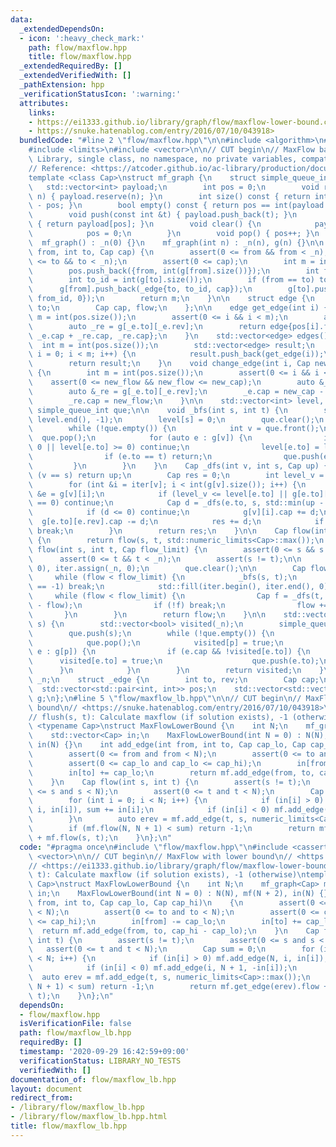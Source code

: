 ```yaml
---
data:
  _extendedDependsOn:
  - icon: ':heavy_check_mark:'
    path: flow/maxflow.hpp
    title: flow/maxflow.hpp
  _extendedRequiredBy: []
  _extendedVerifiedWith: []
  _pathExtension: hpp
  _verificationStatusIcon: ':warning:'
  attributes:
    links:
    - https://ei1333.github.io/library/graph/flow/maxflow-lower-bound.cpp>
    - https://snuke.hatenablog.com/entry/2016/07/10/043918>
  bundledCode: "#line 2 \"flow/maxflow.hpp\"\n\n#include <algorithm>\n#include <cassert>\n\
    #include <limits>\n#include <vector>\n\n// CUT begin\n// MaxFlow based and AtCoder\
    \ Library, single class, no namespace, no private variables, compatible with C++11\n\
    // Reference: <https://atcoder.github.io/ac-library/production/document_ja/maxflow.html>\n\
    template <class Cap>\nstruct mf_graph {\n    struct simple_queue_int {\n     \
    \   std::vector<int> payload;\n        int pos = 0;\n        void reserve(int\
    \ n) { payload.reserve(n); }\n        int size() const { return int(payload.size())\
    \ - pos; }\n        bool empty() const { return pos == int(payload.size()); }\n\
    \        void push(const int &t) { payload.push_back(t); }\n        int &front()\
    \ { return payload[pos]; }\n        void clear() {\n            payload.clear();\n\
    \            pos = 0;\n        }\n        void pop() { pos++; }\n    };\n\n  \
    \  mf_graph() : _n(0) {}\n    mf_graph(int n) : _n(n), g(n) {}\n\n    int add_edge(int\
    \ from, int to, Cap cap) {\n        assert(0 <= from && from < _n);\n        assert(0\
    \ <= to && to < _n);\n        assert(0 <= cap);\n        int m = int(pos.size());\n\
    \        pos.push_back({from, int(g[from].size())});\n        int from_id = int(g[from].size());\n\
    \        int to_id = int(g[to].size());\n        if (from == to) to_id++;\n  \
    \      g[from].push_back(_edge{to, to_id, cap});\n        g[to].push_back(_edge{from,\
    \ from_id, 0});\n        return m;\n    }\n\n    struct edge {\n        int from,\
    \ to;\n        Cap cap, flow;\n    };\n\n    edge get_edge(int i) {\n        int\
    \ m = int(pos.size());\n        assert(0 <= i && i < m);\n        auto _e = g[pos[i].first][pos[i].second];\n\
    \        auto _re = g[_e.to][_e.rev];\n        return edge{pos[i].first, _e.to,\
    \ _e.cap + _re.cap, _re.cap};\n    }\n    std::vector<edge> edges() {\n      \
    \  int m = int(pos.size());\n        std::vector<edge> result;\n        for (int\
    \ i = 0; i < m; i++) {\n            result.push_back(get_edge(i));\n        }\n\
    \        return result;\n    }\n    void change_edge(int i, Cap new_cap, Cap new_flow)\
    \ {\n        int m = int(pos.size());\n        assert(0 <= i && i < m);\n    \
    \    assert(0 <= new_flow && new_flow <= new_cap);\n        auto &_e = g[pos[i].first][pos[i].second];\n\
    \        auto &_re = g[_e.to][_e.rev];\n        _e.cap = new_cap - new_flow;\n\
    \        _re.cap = new_flow;\n    }\n\n    std::vector<int> level, iter;\n   \
    \ simple_queue_int que;\n\n    void _bfs(int s, int t) {\n        std::fill(level.begin(),\
    \ level.end(), -1);\n        level[s] = 0;\n        que.clear();\n        que.push(s);\n\
    \        while (!que.empty()) {\n            int v = que.front();\n          \
    \  que.pop();\n            for (auto e : g[v]) {\n                if (e.cap ==\
    \ 0 || level[e.to] >= 0) continue;\n                level[e.to] = level[v] + 1;\n\
    \                if (e.to == t) return;\n                que.push(e.to);\n   \
    \         }\n        }\n    }\n    Cap _dfs(int v, int s, Cap up) {\n        if\
    \ (v == s) return up;\n        Cap res = 0;\n        int level_v = level[v];\n\
    \        for (int &i = iter[v]; i < int(g[v].size()); i++) {\n            _edge\
    \ &e = g[v][i];\n            if (level_v <= level[e.to] || g[e.to][e.rev].cap\
    \ == 0) continue;\n            Cap d = _dfs(e.to, s, std::min(up - res, g[e.to][e.rev].cap));\n\
    \            if (d <= 0) continue;\n            g[v][i].cap += d;\n          \
    \  g[e.to][e.rev].cap -= d;\n            res += d;\n            if (res == up)\
    \ break;\n        }\n        return res;\n    }\n\n    Cap flow(int s, int t)\
    \ {\n        return flow(s, t, std::numeric_limits<Cap>::max());\n    }\n    Cap\
    \ flow(int s, int t, Cap flow_limit) {\n        assert(0 <= s && s < _n);\n  \
    \      assert(0 <= t && t < _n);\n        assert(s != t);\n\n        level.assign(_n,\
    \ 0), iter.assign(_n, 0);\n        que.clear();\n\n        Cap flow = 0;\n   \
    \     while (flow < flow_limit) {\n            _bfs(s, t);\n            if (level[t]\
    \ == -1) break;\n            std::fill(iter.begin(), iter.end(), 0);\n       \
    \     while (flow < flow_limit) {\n                Cap f = _dfs(t, s, flow_limit\
    \ - flow);\n                if (!f) break;\n                flow += f;\n     \
    \       }\n        }\n        return flow;\n    }\n\n    std::vector<bool> min_cut(int\
    \ s) {\n        std::vector<bool> visited(_n);\n        simple_queue_int que;\n\
    \        que.push(s);\n        while (!que.empty()) {\n            int p = que.front();\n\
    \            que.pop();\n            visited[p] = true;\n            for (auto\
    \ e : g[p]) {\n                if (e.cap && !visited[e.to]) {\n              \
    \      visited[e.to] = true;\n                    que.push(e.to);\n          \
    \      }\n            }\n        }\n        return visited;\n    }\n\n    int\
    \ _n;\n    struct _edge {\n        int to, rev;\n        Cap cap;\n    };\n  \
    \  std::vector<std::pair<int, int>> pos;\n    std::vector<std::vector<_edge>>\
    \ g;\n};\n#line 5 \"flow/maxflow_lb.hpp\"\n\n// CUT begin\n// MaxFlow with lower\
    \ bound\n// <https://snuke.hatenablog.com/entry/2016/07/10/043918>\n// <https://ei1333.github.io/library/graph/flow/maxflow-lower-bound.cpp>\n\
    // flush(s, t): Calculate maxflow (if solution exists), -1 (otherwise)\ntemplate\
    \ <typename Cap>\nstruct MaxFlowLowerBound {\n    int N;\n    mf_graph<Cap> mf;\n\
    \    std::vector<Cap> in;\n    MaxFlowLowerBound(int N = 0) : N(N), mf(N + 2),\
    \ in(N) {}\n    int add_edge(int from, int to, Cap cap_lo, Cap cap_hi)\n    {\n\
    \        assert(0 <= from and from < N);\n        assert(0 <= to and to < N);\n\
    \        assert(0 <= cap_lo and cap_lo <= cap_hi);\n        in[from] -= cap_lo;\n\
    \        in[to] += cap_lo;\n        return mf.add_edge(from, to, cap_hi - cap_lo);\n\
    \    }\n    Cap flow(int s, int t) {\n        assert(s != t);\n        assert(0\
    \ <= s and s < N);\n        assert(0 <= t and t < N);\n        Cap sum = 0;\n\
    \        for (int i = 0; i < N; i++) {\n            if (in[i] > 0) mf.add_edge(N,\
    \ i, in[i]), sum += in[i];\n            if (in[i] < 0) mf.add_edge(i, N + 1, -in[i]);\n\
    \        }\n        auto erev = mf.add_edge(t, s, numeric_limits<Cap>::max());\n\
    \        if (mf.flow(N, N + 1) < sum) return -1;\n        return mf.get_edge(erev).flow\
    \ + mf.flow(s, t);\n    }\n};\n"
  code: "#pragma once\n#include \"flow/maxflow.hpp\"\n#include <cassert>\n#include\
    \ <vector>\n\n// CUT begin\n// MaxFlow with lower bound\n// <https://snuke.hatenablog.com/entry/2016/07/10/043918>\n\
    // <https://ei1333.github.io/library/graph/flow/maxflow-lower-bound.cpp>\n// flush(s,\
    \ t): Calculate maxflow (if solution exists), -1 (otherwise)\ntemplate <typename\
    \ Cap>\nstruct MaxFlowLowerBound {\n    int N;\n    mf_graph<Cap> mf;\n    std::vector<Cap>\
    \ in;\n    MaxFlowLowerBound(int N = 0) : N(N), mf(N + 2), in(N) {}\n    int add_edge(int\
    \ from, int to, Cap cap_lo, Cap cap_hi)\n    {\n        assert(0 <= from and from\
    \ < N);\n        assert(0 <= to and to < N);\n        assert(0 <= cap_lo and cap_lo\
    \ <= cap_hi);\n        in[from] -= cap_lo;\n        in[to] += cap_lo;\n      \
    \  return mf.add_edge(from, to, cap_hi - cap_lo);\n    }\n    Cap flow(int s,\
    \ int t) {\n        assert(s != t);\n        assert(0 <= s and s < N);\n     \
    \   assert(0 <= t and t < N);\n        Cap sum = 0;\n        for (int i = 0; i\
    \ < N; i++) {\n            if (in[i] > 0) mf.add_edge(N, i, in[i]), sum += in[i];\n\
    \            if (in[i] < 0) mf.add_edge(i, N + 1, -in[i]);\n        }\n      \
    \  auto erev = mf.add_edge(t, s, numeric_limits<Cap>::max());\n        if (mf.flow(N,\
    \ N + 1) < sum) return -1;\n        return mf.get_edge(erev).flow + mf.flow(s,\
    \ t);\n    }\n};\n"
  dependsOn:
  - flow/maxflow.hpp
  isVerificationFile: false
  path: flow/maxflow_lb.hpp
  requiredBy: []
  timestamp: '2020-09-29 16:42:59+09:00'
  verificationStatus: LIBRARY_NO_TESTS
  verifiedWith: []
documentation_of: flow/maxflow_lb.hpp
layout: document
redirect_from:
- /library/flow/maxflow_lb.hpp
- /library/flow/maxflow_lb.hpp.html
title: flow/maxflow_lb.hpp
---
```

